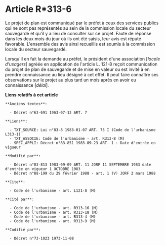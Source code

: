 # Article R*313-6

Le projet de plan est communiqué par le préfet à ceux des services publics qui ne sont pas représentés au sein de la
commission locale du secteur sauvegardé et qu'il y a lieu de consulter sur ce projet. Faute de réponse dans les deux mois du
jour où ils ont été saisis, leur avis est réputé favorable. L'ensemble des avis ainsi recueillis est soumis à la commission
locale du secteur sauvegardé. 

Lorsqu'il en fait la demande au préfet, le président d'une association [*locale d'usagers*] agréée en application de
l'article L. 121-8 reçoit communication du projet de plan de sauvegarde et de mise en valeur ou est invité à en prendre
connaissance au lieu désigné à cet effet. Il peut faire connaître ses observations sur le projet au plus tard un mois après
en avoir eu connaissance [*délai*].

**Liens relatifs à cet article**

	**Anciens textes**:

	  - Décret n°63-691 1963-07-13 ART. 7

	**Liens**:

	  - TXT_SOURCE: Loi n°83-8 1983-01-07 ART. 75 I (Code de l'urbanisme L313-1)
	  - TXT_ASSOCIE: Code de l'urbanisme - art. R313-8 (M)
	  - SPEC_APPLI: Décret n°83-851 1983-09-23 ART. 1 : Date d'entrée en vigueur

	**Modifié par**:

	  - Décret n°83-813 1983-09-09 ART. 11 JORF 11 SEPTEMBRE 1983 date d'entrée en vigueur 1 OCTOBRE 1983
	  - Décret n°88-199 du 29 février 1988 - art. 1 (V) JORF 2 mars 1988

	**Cite**:

	  - Code de l'urbanisme - art. L121-8 (M)

	**Cité par**:

	  - Code de l'urbanisme - art. R313-16 (M)
	  - Code de l'urbanisme - art. R313-18 (M)
	  - Code de l'urbanisme - art. R313-4 (M)
	  - Code de l'urbanisme - art. R313-9 (M)

	**Codifié par**:

	  - Décret n°73-1023 1973-11-08
